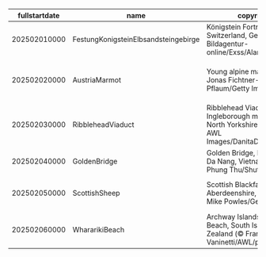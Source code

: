 |fullstartdate|name|copyright|title|image|
|--|--|--|--|--|
202502010000|FestungKonigsteinElbsandsteingebirge|Königstein Fortress, Saxon Switzerland, Germany (© Bildagentur-online/Exss/Alamy)|Snow and stone|![](/en-GB/2025/02/202502010000FestungKonigsteinElbsandsteingebirge.jpg)|
202502020000|AustriaMarmot|Young alpine marmot (© Jonas Fichtner-Pflaum/Getty Images)|Marm-velous way to go Altitude attitude|![](/en-GB/2025/02/202502020000AustriaMarmot.jpg)|
202502030000|RibbleheadViaduct|Ribblehead Viaduct and Ingleborough mountain, North Yorkshire, England (© AWL Images/DanitaDelimont.com)|Bridging history, one arch at a time|![](/en-GB/2025/02/202502030000RibbleheadViaduct.jpg)|
202502040000|GoldenBridge|Golden Bridge, Bà Nà Hills, Da Nang, Vietnam (© Hien Phung Thu/Shutterstock)|A walk among the clouds|![](/en-GB/2025/02/202502040000GoldenBridge.jpg)|
202502050000|ScottishSheep|Scottish Blackface sheep, Aberdeenshire, Scotland (© Mike Powles/Getty Images)|Baa, baa, black sheep? No.|![](/en-GB/2025/02/202502050000ScottishSheep.jpg)|
202502060000|WhararikiBeach|Archway Islands, Wharariki Beach, South Island, New Zealand (© Francesco Vaninetti/AWL/plainpicture)|Reflections of a nation's legacy|![](/en-GB/2025/02/202502060000WhararikiBeach.jpg)|
